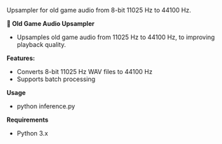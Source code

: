 Upsampler for old game audio from 8-bit 11025 Hz to 44100 Hz.

**🎵 Old Game Audio Upsampler**
- Upsamples old game audio from 11025 Hz to 44100 Hz, to improving playback quality.

**Features:** 
- Converts 8-bit 11025 Hz WAV files to 44100 Hz
- Supports batch processing

**Usage**
- python inference.py

**Requirements**

- Python 3.x
